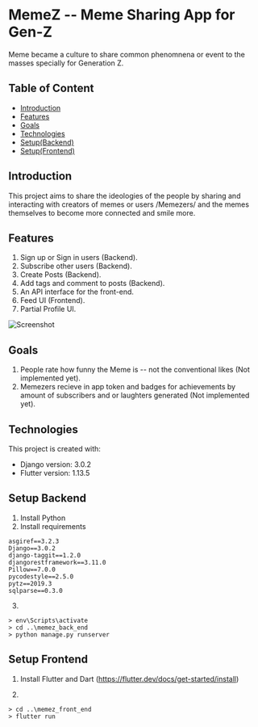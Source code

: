 # MemeZ -- Meme Sharing App for Gen-Z
 Meme became a culture to share common phenomnena or event to the masses specially for Generation Z. 
## Table of Content
* [Introduction](#introduction)
* [Features](#features)
* [Goals](#goals)
* [Technologies](#technologies)
* [Setup(Backend)](#setup-backend)
* [Setup(Frontend)](#setup-frontend)

## Introduction
This project aims to share the ideologies of the people by sharing and interacting with creators of memes or users /Memezers/ and the memes themselves to become more connected and smile more.


## Features
1. Sign up or Sign in users (Backend).
2. Subscribe other users (Backend).
3. Create Posts (Backend).
4. Add tags and comment to posts (Backend).
5. An API interface for the front-end. 
6. Feed UI (Frontend).
7. Partial Profile UI.

![Screenshot](memez.gif)

## Goals
1. People rate how funny the Meme is -- not the conventional likes (Not implemented yet).
2. Memezers recieve in app token and badges for achievements by amount of subscribers and or laughters generated (Not implemented yet).


## Technologies
This project is created with: 
* Django version: 3.0.2
* Flutter version: 1.13.5


## Setup Backend
1. Install Python
2. Install requirements
```
asgiref==3.2.3
Django==3.0.2
django-taggit==1.2.0
djangorestframework==3.11.0
Pillow==7.0.0
pycodestyle==2.5.0
pytz==2019.3
sqlparse==0.3.0
```
3.
```
> env\Scripts\activate
> cd ..\memez_back_end
> python manage.py runserver
```


## Setup Frontend
1. Install Flutter and Dart (https://flutter.dev/docs/get-started/install)

2.
```
> cd ..\memez_front_end
> flutter run
```
